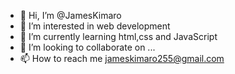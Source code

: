 - 👋 Hi, I’m @JamesKimaro
- 👀 I’m interested in web development 
- 🌱 I’m currently learning html,css and JavaScript 
- 💞️ I’m looking to collaborate on ...
- 📫 How to reach me jameskimaro255@gmail.com

<!---
JamesKimaro/JamesKimaro is a ✨ special ✨ repository because its `README.md` (this file) appears on your GitHub profile.
You can click the Preview link to take a look at your changes.
--->
